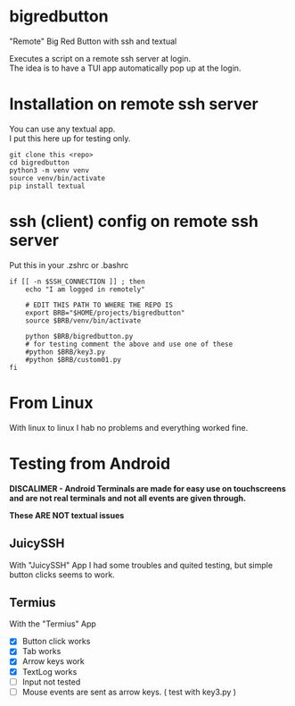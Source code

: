 # bigredbutton

"Remote" Big Red Button with ssh and textual

Executes a script on a remote ssh server at login.  
The idea is to have a TUI app automatically pop up at the login.


# Installation on remote ssh server

You can use any textual app.  
I put this here up for testing only.  

```
git clone this <repo>
cd bigredbutton
python3 -m venv venv
source venv/bin/activate
pip install textual
```

# ssh (client) config on remote ssh server

Put this in your .zshrc or .bashrc
```
if [[ -n $SSH_CONNECTION ]] ; then
    echo "I am logged in remotely"
    
    # EDIT THIS PATH TO WHERE THE REPO IS
    export BRB="$HOME/projects/bigredbutton"
    source $BRB/venv/bin/activate
    
    python $BRB/bigredbutton.py
    # for testing comment the above and use one of these
    #python $BRB/key3.py
    #python $BRB/custom01.py
fi
```

# From Linux

With linux to linux I hab no problems and everything worked fine.

# Testing from Android

**DISCALIMER - Android Terminals are made for easy use on touchscreens and are not real terminals and not all events are given through.**

**These ARE NOT textual issues**

## JuicySSH

With "JuicySSH" App I had some troubles and quited testing, but simple button clicks seems to work.

## Termius

With the "Termius" App
- [x] Button click works
- [x] Tab works
- [x] Arrow keys work
- [x] TextLog works
- [ ] Input not tested
- [ ] Mouse events are sent as arrow keys. ( test with key3.py )
